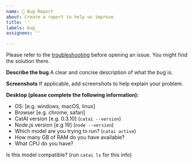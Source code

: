 ```yaml
---
name: 🐛 Bug Report
about: Create a report to help us improve
title: ''
labels: bug
assignees: ''

---
```


Please refer to the [troubleshooting](https://github.com/ido-pluto/catai/blob/main/docs/troubleshooting.md) before opening an issue. You might find the solution there.

**Describe the bug**
A clear and concise description of what the bug is.

**Screenshots**
If applicable, add screenshots to help explain your problem.

**Desktop (please complete the following information):**
 - OS: [e.g. windows, macOS, linux]
 - Browser [e.g. chrome, safari]
 - CatAI version [e.g. 0.3.10] (`catai --version`)
 - Node.js version [e.g 19] (`node --version`)
 - Which model are you trying to run? (`catai active`)
 - How many GB of RAM do you have available?
 - What CPU do you have?

Is this model compatible? (run `catai ls` for this info)
